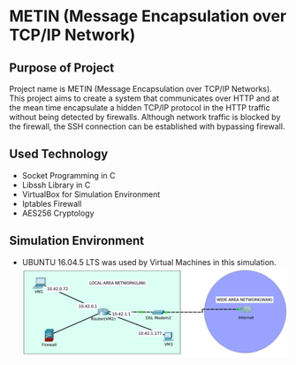 # METIN (Message Encapsulation over TCP/IP Network)
## Purpose of Project
Project name is METIN (Message Encapsulation over TCP/IP Networks). This project aims to create a system that communicates over HTTP and at the mean time encapsulate a hidden TCP/IP protocol in the HTTP traffic without being detected by firewalls. Although network traffic is blocked by the firewall, the SSH connection can be established with bypassing firewall.
## Used Technology
- Socket Programming in C
- Libssh Library in C
- VirtualBox for Simulation Environment
- Iptables Firewall
- AES256 Cryptology
## Simulation Environment
- UBUNTU 16.04.5 LTS was used by Virtual Machines in this simulation.
![](images/SimulationEnvironment.png)



